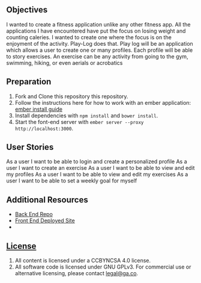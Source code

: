 

## Objectives

I wanted to create a fitness application unlike any other fitness app. All the
applications I have encountered have put the focus on losing weight and counting
caleries. I wanted to create one where the focus is on the enjoyment of the
activity. Play-Log does that. Play log will be an application which allows a user
to create one or many profiles. Each profile will be able to story exercises.
An exercise can be any activity from going to the gym, swimming, hiking,
or even aerials or acrobatics

## Preparation

1.  Fork and Clone this repository this repository.
2.  Follow the instructions here for how to work with an ember application:
[ember install guide](https://ember-cli.com/user-guide/)
1.  Install dependencies with `npm install` and `bower install`.
1.  Start the font-end server with `ember server --proxy http://localhost:3000`.

## User Stories

As a user I want to be able to login and create a personalized profile
As a user I want to create an exercise
As a user I want to be able to view and edit my profiles
As a user I want to be able to view and edit my exercises
As a user I want to be able to set a weekly goal for myself


## Additional Resources

-   [Back End Repo](http://github.com/natGalynker/play-together-api)
-   [Front End Deployed Site](https://natGalynker.github.io/play-together-client)
- 
## [License](LICENSE)

1.  All content is licensed under a CC­BY­NC­SA 4.0 license.
1.  All software code is licensed under GNU GPLv3. For commercial use or
    alternative licensing, please contact legal@ga.co.
